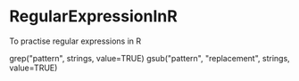 # RegularExpressionInR
To practise regular expressions in R

grep("pattern", strings, value=TRUE)
gsub("pattern", "replacement", strings, value=TRUE)

